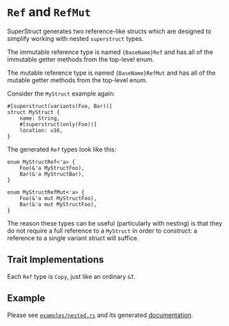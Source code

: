 # `Ref` and `RefMut`

SuperStruct generates two reference-like structs which are designed to simplify working with nested
`superstruct` types.

The immutable reference type is named `{BaseName}Ref` and has all of the immutable getter methods
from the top-level enum.

The mutable reference type is named `{BaseName}RefMut` and has all of the mutable getter methods
from the top-level enum.

Consider the `MyStruct` example again:

```rust,no_run,no_playground
#[superstruct(variants(Foo, Bar))]
struct MyStruct {
    name: String,
    #[superstruct(only(Foo))]
    location: u16,
}
```

The generated `Ref` types look like this:

```rust,no_run,no_playground
enum MyStructRef<'a> {
    Foo(&'a MyStructFoo),
    Bar(&'a MyStructBar),
}

enum MyStructRefMut<'a> {
    Foo(&'a mut MyStructFoo),
    Bar(&'a mut MyStructFoo),
}
```

The reason these types can be useful (particularly with nesting) is that they do not require a full
reference to a `MyStruct` in order to construct: a reference to a single variant struct will suffice.

## Trait Implementations

Each `Ref` type is `Copy`, just like an ordinary `&T`.

## Example

Please see [`examples/nested.rs`](../rustdoc/src/nested/nested.rs.html) and its
generated [documentation](../rustdoc/nested/).

